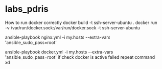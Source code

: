 # labs_pdris

How to run docker correctly
docker build -t ssh-server-ubuntu .
docker run -v /var/run/docker.sock:/var/run/docker.sock -t ssh-server-ubuntu


ansible-playbook nginx.yml -i my.hosts --extra-vars 'ansible_sudo_pass=root'

ansible-playbook docker.yml -i my.hosts --extra-vars 'ansible_sudo_pass=root'
if check docker is active failed
repeat command xd